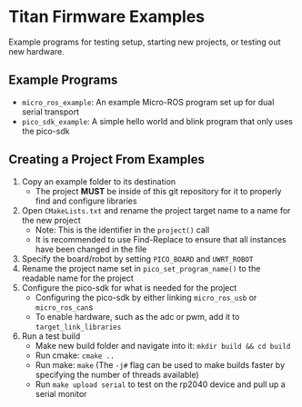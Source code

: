 # Titan Firmware Examples
Example programs for testing setup, starting new projects, or testing out new hardware.

## Example Programs
* `micro_ros_example`: An example Micro-ROS program set up for dual serial transport
* `pico_sdk_example`: A simple hello world and blink program that only uses the pico-sdk

## Creating a Project From Examples
1. Copy an example folder to its destination
    * The project **MUST** be inside of this git repository for it to properly find and configure libraries
2. Open `CMakeLists.txt` and rename the project target name to a name for the new project
    * Note: This is the identifier in the `project()` call
    * It is recommended to use Find-Replace to ensure that all instances have been changed in the file
3. Specify the board/robot by setting `PICO_BOARD` and `UWRT_ROBOT`
4. Rename the project name set in `pico_set_program_name()` to the readable name for the project
5. Configure the pico-sdk for what is needed for the project
    * Configuring the pico-sdk by either linking `micro_ros_usb` or `micro_ros_can`s
    * To enable hardware, such as the adc or pwm, add it to `target_link_libraries`
6. Run a test build
    * Make new build folder and navigate into it: `mkdir build && cd build`
    * Run cmake: `cmake ..`
    * Run make: `make` (The `-j#` flag can be used to make builds faster by specifying the number of threads available)
    * Run `make upload serial` to test on the rp2040 device and pull up a serial monitor